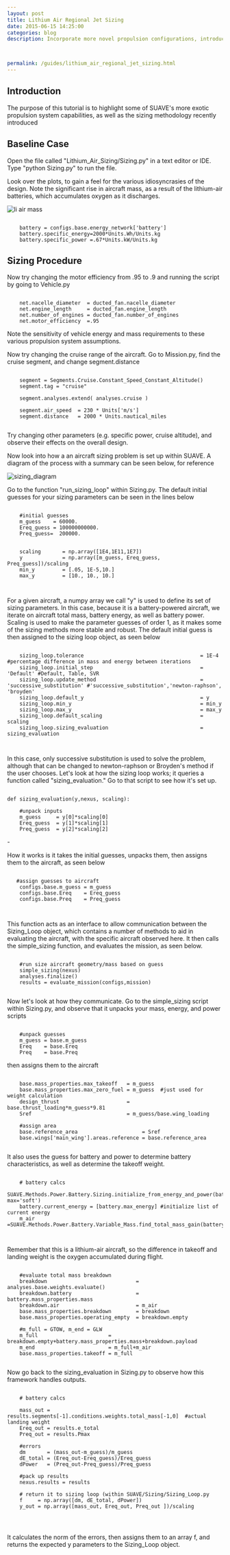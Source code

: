 ```yaml
---
layout: post
title: Lithium Air Regional Jet Sizing
date: 2015-06-15 14:25:00
categories: blog
description: Incorporate more novel propulsion configurations, introduce sizing methodology



permalink: /guides/lithium_air_regional_jet_sizing.html
---
```

<link rel="stylesheet" href="//cdn.jsdelivr.net/highlight.js/8.6/styles/default.min.css">
<script src="//cdn.jsdelivr.net/highlight.js/8.6/highlight.min.js"></script>
<script>hljs.initHighlightingOnLoad();</script>


## Introduction
The purpose of this tutorial is to highlight some of SUAVE's more exotic propulsion system capabilities, as well as the sizing methodology recently introduced

## Baseline Case
 Open the file called "Lithium_Air_Sizing/Sizing.py" in a text editor or IDE. Type "python Sizing.py" to run the file.



 Look over the plots, to gain a feel for the various idiosyncrasies of the design. Note the significant rise in aircraft mass, as a result of the lithium-air batteries, which accumulates oxygen as it discharges.

![li air mass](../images/li_air_mass.png)

<pre><code class="python">
    battery = configs.base.energy_network['battery']
    battery.specific_energy=2000*Units.Wh/Units.kg
    battery.specific_power =.67*Units.kW/Units.kg
</code></pre>


## Sizing Procedure
Now try changing the motor efficiency from .95 to .9 and running the script by going to Vehicle.py 

<pre><code class="python">
    net.nacelle_diameter  = ducted_fan.nacelle_diameter
    net.engine_length     = ducted_fan.engine_length    
    net.number_of_engines = ducted_fan.number_of_engines
    net.motor_efficiency  =.95
</code></pre>

Note the sensitivity of vehicle energy and mass requirements to these various propulsion system assumptions.

Now try changing the cruise range of the aircraft. Go to Mission.py, find the cruise segment, and change segment.distance

 
<pre><code class="python">
    segment = Segments.Cruise.Constant_Speed_Constant_Altitude()
    segment.tag = "cruise"
    
    segment.analyses.extend( analyses.cruise )
    
    segment.air_speed  = 230 * Units['m/s']
    segment.distance   = 2000 * Units.nautical_miles
    
</code></pre>

Try changing other parameters (e.g. specific power, cruise altitude), and observe their effects on the overall design.

Now look into how a an aircraft sizing problem is set up within SUAVE. A diagram of the process with a summary can be seen below, for reference


![sizing_diagram](../images/sizing_diagram.png)

Go to the function "run_sizing_loop" within Sizing.py. The default initial guesses for your sizing parameters can be seen in the lines below

<pre><code class="python">
    #initial guesses
    m_guess    = 60000.       
    Ereq_guess = 100000000000.  
    Preq_guess=  200000. 
 
  
    scaling       = np.array([1E4,1E11,1E7])
    y             = np.array([m_guess, Ereq_guess, Preq_guess])/scaling
    min_y         = [.05, 1E-5,10.]
    max_y         = [10., 10., 10.]
    

</code></pre>

For a given aircraft, a numpy array we call "y" is used to define its set of sizing parameters. In this case, because it is a battery-powered aircraft, we iterate on aircraft total mass, battery energy, as well as battery power. Scaling is used to make the parameter guesses of order 1, as it makes some of the sizing methods more stable and robust. The default initial guess is then assigned to the sizing loop object, as seen below

<pre><code class="python">
    sizing_loop.tolerance                                      = 1E-4 #percentage difference in mass and energy between iterations
    sizing_loop.initial_step                                   = 'Default' #Default, Table, SVR
    sizing_loop.update_method                                  = 'successive_substitution' #'successive_substitution','newton-raphson', 'broyden'
    sizing_loop.default_y                                      = y
    sizing_loop.min_y                                          = min_y
    sizing_loop.max_y                                          = max_y
    sizing_loop.default_scaling                                = scaling
    sizing_loop.sizing_evaluation                              = sizing_evaluation
    

</code></pre>



In this case, only successive substitution is used to solve the problem, although that can be changed to newton-raphson or Broyden's method if the user chooses. Let's look at how the sizing loop works; it queries a function called "sizing_evaluation." Go to that script to see how it's set up.


<pre><code class="python">
def sizing_evaluation(y,nexus, scaling):

    #unpack inputs
    m_guess     = y[0]*scaling[0]
    Ereq_guess  = y[1]*scaling[1]
    Preq_guess  = y[2]*scaling[2]
</code></pre>-

How it works is it takes the initial guesses, unpacks them, then assigns them to the aircraft, as seen below


<pre><code class="python">
   #assign guesses to aircraft
    configs.base.m_guess = m_guess
    configs.base.Ereq    = Ereq_guess
    configs.base.Preq    = Preq_guess


</code></pre>

This function acts as an interface to allow communication between the Sizing_Loop object, which contains a number of methods to aid in evaluating the aircraft, with the specific aircraft observed here. It then calls the simple_sizing function, and evaluates the mission, as seen below.

<pre><code class="python">
    #run size aircraft geometry/mass based on guess
    simple_sizing(nexus)
    analyses.finalize()
    results = evaluate_mission(configs,mission)
    
</code></pre>

Now let's look at how they communicate. Go to the simple_sizing script within Sizing.py, and observe that it unpacks your mass, energy, and power scripts

<pre><code class="python">
    #unpack guesses
    m_guess = base.m_guess
    Ereq    = base.Ereq
    Preq    = base.Preq
</code></pre>

then assigns them to the aircraft

<pre><code class="python">
    base.mass_properties.max_takeoff   = m_guess
    base.mass_properties.max_zero_fuel = m_guess  #just used for weight calculation
    design_thrust                      = base.thrust_loading*m_guess*9.81 
    Sref                               = m_guess/base.wing_loading
    
    #assign area
    base.reference_area                     = Sref
    base.wings['main_wing'].areas.reference = base.reference_area
    
</code></pre>


It also uses the guess for battery and power to determine battery characteristics, as well as determine the takeoff weight.

<pre><code class="python">
    # battery calcs
    SUAVE.Methods.Power.Battery.Sizing.initialize_from_energy_and_power(battery,Ereq,Preq, max='soft')
    battery.current_energy = [battery.max_energy] #initialize list of current energy
    m_air                  =SUAVE.Methods.Power.Battery.Variable_Mass.find_total_mass_gain(battery)
    
    
</code></pre>

Remember that this is a lithium-air aircraft, so the difference in takeoff and landing weight is the oxygen accumulated during flight.



<pre><code class="python">
    #evaluate total mass breakdown
    breakdown                             = analyses.base.weights.evaluate()
    breakdown.battery                     = battery.mass_properties.mass
    breakdown.air                         = m_air
    base.mass_properties.breakdown        = breakdown
    base.mass_properties.operating_empty  = breakdown.empty 
    
    #m_full = GTOW, m_end = GLW
    m_full                       = breakdown.empty+battery.mass_properties.mass+breakdown.payload
    m_end                        = m_full+m_air
    base.mass_properties.takeoff = m_full
    
</code></pre>


Now go back to the sizing_evaluation in Sizing.py to observe how this framework handles outputs.


<pre><code class="python">
    # battery calcs
      
    mass_out = results.segments[-1].conditions.weights.total_mass[-1,0]  #actual landing weight
    Ereq_out = results.e_total
    Preq_out = results.Pmax
             
    #errors  
    dm       = (mass_out-m_guess)/m_guess
    dE_total = (Ereq_out-Ereq_guess)/Ereq_guess
    dPower   = (Preq_out-Preq_guess)/Preq_guess
    
    #pack up results
    nexus.results = results 
    
    # return it to sizing loop (within SUAVE/Sizing/Sizing_Loop.py
    f     = np.array([dm, dE_total, dPower])
    y_out = np.array([mass_out, Ereq_out, Preq_out ])/scaling
    
    
    
</code></pre>
It calculates the norm of the errors, then assigns them to an array f, and returns the expected y parameters to the Sizing_Loop object.